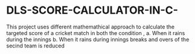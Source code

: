 # DLS-SCORE-CALCULATOR-IN-C-
This project uses different mathemathical approach to calculate the targeted score of a cricket match in both the condition , a. When it rains during the innings b. When it rains during innings breaks and overs of the secind team is reduced 
